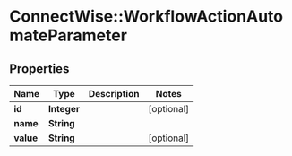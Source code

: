 # ConnectWise::WorkflowActionAutomateParameter

## Properties
Name | Type | Description | Notes
------------ | ------------- | ------------- | -------------
**id** | **Integer** |  | [optional] 
**name** | **String** |  | 
**value** | **String** |  | [optional] 


